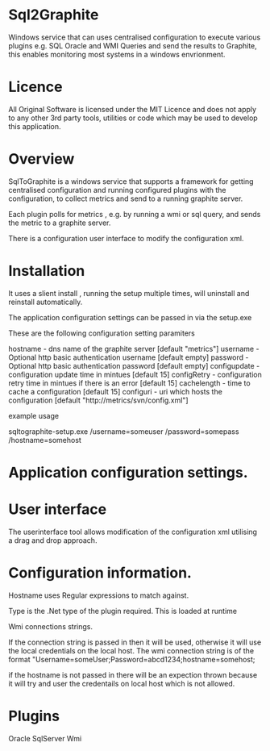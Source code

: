 Sql2Graphite
============

Windows service that can uses centralised configuration to execute various plugins e.g. SQL Oracle and WMI Queries and send the results to Graphite, this enables monitoring most systems in a windows envrionment. 


Licence
=======
All Original Software is licensed under the MIT Licence and does not apply to any other 3rd party tools, utilities or code which may be used to develop this application.

Overview 
========

SqlToGraphite is a windows service that supports a framework for getting centralised configuration and running configured plugins with the configuration, to collect metrics and send to a running graphite server.  

Each plugin polls for metrics , e.g. by running a wmi or sql query, and sends the metric to a graphite server. 

There is a configuration user interface to modify the configuration xml. 

Installation 
============

It uses a slient install , running the setup multiple times, will uninstall and reinstall automatically.

The application configuration settings can be passed in via the setup.exe 

These are the following configuration setting paramiters 

hostname       - dns name of the graphite server [default "metrics"]
username       - Optional http basic authentication username [default empty]
password       - Optional http basic authentication password [default empty]
configupdate   - configuration update time in mintues [default 15]
configRetry    - configuration retry time in mintues if there is an error [default 15]
cachelength    - time to cache a configuration [default 15]
configuri      - uri which hosts the configuration [default "http://metrics/svn/config.xml"]

example usage 

sqltographite-setup.exe /username=someuser /password=somepass /hostname=somehost


Application configuration settings. 
===================================
 


 User interface
 ==============

 The userinterface tool allows modification of the configuration xml utilising a drag and drop approach. 




Configuration information. 
==========================
Hostname uses Regular expressions to match against. 

Type is the .Net type of the plugin required. This is loaded at runtime 

Wmi connections strings. 

If the connection string is passed in then it will be used, otherwise it will use the local credentials on the local host. 
The wmi connection string is of the format "Username=someUser;Password=abcd1234;hostname=somehost;

if the hostname is not passed in there will be an expection thrown because it will try and user the credentails on local host which is not allowed. 


Plugins
=======


Oracle 
SqlServer
Wmi 


